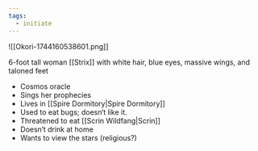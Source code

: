 ```yaml
---
tags:
  - initiate
---
```


![[Okori-1744160538601.png]]

6-foot tall woman [[Strix]] with white hair, blue eyes, massive wings, and taloned feet
* Cosmos oracle
* Sings her prophecies
* Lives in [[Spire Dormitory|Spire Dormitory]]
* Used to eat bugs; doesn‘t like it.
* Threatened to eat [[Scrin Wildfang|Scrin]] 
* Doesn‘t drink at home
* Wants to view the stars (religious?)
